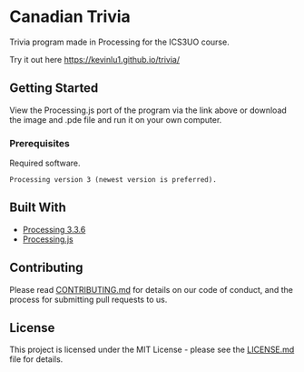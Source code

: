 # Canadian Trivia
Trivia program made in Processing for the ICS3UO course.

Try it out here https://kevinlu1.github.io/trivia/

## Getting Started

View the Processing.js port of the program via the link above or download the image and .pde file and run it on your own computer.

### Prerequisites

Required software.

```
Processing version 3 (newest version is preferred).
```

## Built With

* [Processing 3.3.6](https://processing.org/download/)
* [Processing.js](http://processingjs.org/download/)

## Contributing

Please read [CONTRIBUTING.md](https://gist.github.com/PurpleBooth/b24679402957c63ec426) for details on our code of conduct, and the process for submitting pull requests to us.

## License

This project is licensed under the MIT License - please see the [LICENSE.md](LICENSE.md) file for details.
